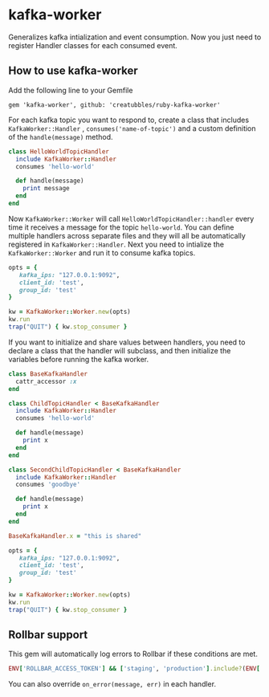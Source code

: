 # kafka-worker

Generalizes kafka intialization and event consumption. Now you just need to register Handler classes for each consumed event.

## How to use kafka-worker

Add the following line to your Gemfile

```
gem 'kafka-worker', github: 'creatubbles/ruby-kafka-worker'
```

For each kafka topic you want to respond to, create a class that includes `KafkaWorker::Handler`
, `consumes('name-of-topic')` and a custom definition of the `handle(message)` method.

```ruby
class HelloWorldTopicHandler
  include KafkaWorker::Handler
  consumes 'hello-world'

  def handle(message)
    print message
  end
end
```

Now `KafkaWorker::Worker` will call `HelloWorldTopicHandler::handler` every time
it receives a message for the topic `hello-world`. You can define multiple
handlers across separate files and they will all be automatically registered
in `KafkaWorker::Handler`. Next you need to intialize the `KafkaWorker::Worker`
and run it to consume kafka topics.

```ruby
opts = {
   kafka_ips: "127.0.0.1:9092",
   client_id: 'test',
   group_id: 'test'
}

kw = KafkaWorker::Worker.new(opts)
kw.run
trap("QUIT") { kw.stop_consumer }
```

If you want to initialize and share values between handlers, you need to declare
a class that the handler will subclass, and then initialize the variables before
running the kafka worker.

```ruby
class BaseKafkaHandler
  cattr_accessor :x
end

class ChildTopicHandler < BaseKafkaHandler
  include KafkaWorker::Handler
  consumes 'hello-world'

  def handle(message)
    print x
  end
end

class SecondChildTopicHandler < BaseKafkaHandler
  include KafkaWorker::Handler
  consumes 'goodbye'

  def handle(message)
    print x
  end
end

BaseKafkaHandler.x = "this is shared"

opts = {
   kafka_ips: "127.0.0.1:9092",
   client_id: 'test',
   group_id: 'test'
}

kw = KafkaWorker::Worker.new(opts)
kw.run
trap("QUIT") { kw.stop_consumer }
```

## Rollbar support

This gem will automatically log errors to Rollbar if these conditions are met.

```ruby
ENV['ROLLBAR_ACCESS_TOKEN'] && ['staging', 'production'].include?(ENV['ENV_DOMAIN_NAME'] || Rails.env)
```

You can also override `on_error(message, err)` in each handler.
